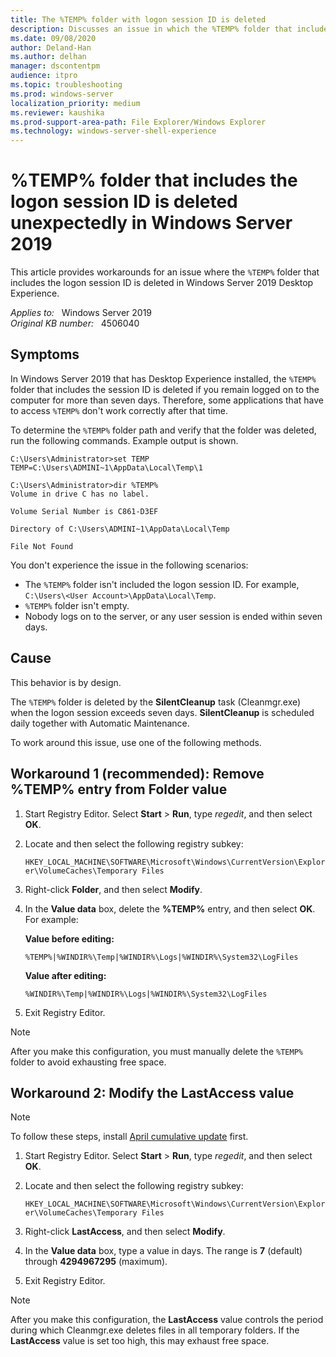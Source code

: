 ```yaml
---
title: The %TEMP% folder with logon session ID is deleted
description: Discusses an issue in which the %TEMP% folder that includes the logon session ID is deleted in Windows Server 2019 Desktop Experience.
ms.date: 09/08/2020
author: Deland-Han
ms.author: delhan
manager: dscontentpm
audience: itpro
ms.topic: troubleshooting
ms.prod: windows-server
localization_priority: medium
ms.reviewer: kaushika
ms.prod-support-area-path: File Explorer/Windows Explorer
ms.technology: windows-server-shell-experience
---
```

# %TEMP% folder that includes the logon session ID is deleted unexpectedly in Windows Server 2019

This article provides workarounds for an issue where the `%TEMP%` folder that includes the logon session ID is deleted in Windows Server 2019 Desktop Experience.

_Applies to:_ &nbsp; Windows Server 2019  
_Original KB number:_ &nbsp; 4506040

## Symptoms

In Windows Server 2019 that has Desktop Experience installed, the `%TEMP%` folder that includes the session ID is deleted if you remain logged on to the computer for more than seven days. Therefore, some applications that have to access `%TEMP%` don't work correctly after that time.

To determine the `%TEMP%` folder path and verify that the folder was deleted, run the following commands. Example output is shown.

```console
C:\Users\Administrator>set TEMP
TEMP=C:\Users\ADMINI~1\AppData\Local\Temp\1
```

```output
C:\Users\Administrator>dir %TEMP%
Volume in drive C has no label.

Volume Serial Number is C861-D3EF

Directory of C:\Users\ADMINI~1\AppData\Local\Temp

File Not Found
```

You don't experience the issue in the following scenarios:

- The `%TEMP%` folder isn't included the logon session ID. For example, `C:\Users\<User Account>\AppData\Local\Temp`.
- `%TEMP%` folder isn't empty.
- Nobody logs on to the server, or any user session is ended within seven days.

## Cause

This behavior is by design.

The `%TEMP%` folder is deleted by the **SilentCleanup** task (Cleanmgr.exe) when the logon session exceeds seven days. **SilentCleanup** is scheduled daily together with Automatic Maintenance.

To work around this issue, use one of the following methods.

## Workaround 1 (recommended): Remove %TEMP% entry from Folder value

1. Start Registry Editor. Select **Start** > **Run**, type *regedit*, and then select **OK**.
1. Locate and then select the following registry subkey:

    `HKEY_LOCAL_MACHINE\SOFTWARE\Microsoft\Windows\CurrentVersion\Explorer\VolumeCaches\Temporary Files`

1. Right-click **Folder**, and then select **Modify**.
1. In the **Value data** box, delete the **%TEMP%** entry, and then select **OK**. For example:

    **Value before editing:**  

    `%TEMP%|%WINDIR%\Temp|%WINDIR%\Logs|%WINDIR%\System32\LogFiles`

    **Value after editing:**  

     `%WINDIR%\Temp|%WINDIR%\Logs|%WINDIR%\System32\LogFiles`

1. Exit Registry Editor.

> [!NOTE]
> After you make this configuration, you must manually delete the `%TEMP%` folder to avoid exhausting free space.

## Workaround 2: Modify the LastAccess value

> [!NOTE]
> To follow these steps, install [April cumulative update](https://support.microsoft.com/help/4490481) first.

1. Start Registry Editor. Select **Start** > **Run**, type *regedit*, and then select **OK**.
1. Locate and then select the following registry subkey:

    `HKEY_LOCAL_MACHINE\SOFTWARE\Microsoft\Windows\CurrentVersion\Explorer\VolumeCaches\Temporary Files`

1. Right-click **LastAccess**, and then select **Modify**.
1. In the **Value data** box, type a value in days. The range is **7** (default) through **4294967295** (maximum).
1. Exit Registry Editor.

> [!NOTE]
> After you make this configuration, the **LastAccess** value controls the period during which Cleanmgr.exe deletes files in all temporary folders. If the **LastAccess** value is set too high, this may exhaust free space.

